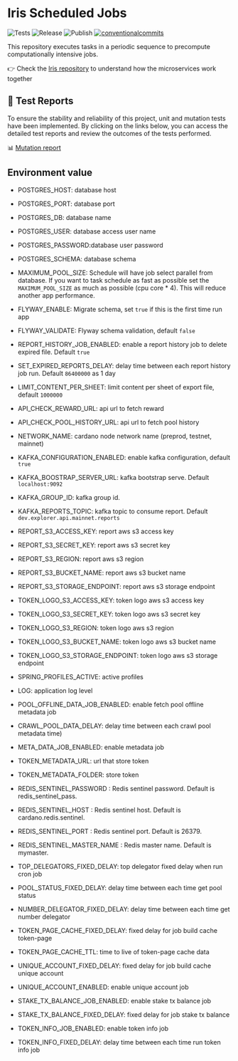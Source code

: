 # Iris Scheduled Jobs

<p align="left">
<img alt="Tests" src="https://github.com/cardano-foundation/cf-ledger-consumer-schedules/actions/workflows/tests.yaml/badge.svg" />
<img alt="Release" src="https://github.com/cardano-foundation/cf-ledger-consumer-schedules/actions/workflows/release.yaml/badge.svg?branch=main" />
<img alt="Publish" src="https://github.com/cardano-foundation/cf-ledger-consumer-schedules/actions/workflows/publish.yaml/badge.svg?branch=main" />
<a href="https://conventionalcommits.org"><img alt="conventionalcommits" src="https://img.shields.io/badge/Conventional%20Commits-1.0.0-%23FE5196?logo=conventionalcommits" /></a>
</p>

This repository executes tasks in a periodic sequence to precompute computationally intensive jobs.

👉 Check the [Iris repository](https://github.com/cardano-foundation/cf-explorer) to understand how the microservices work together

## 🧪 Test Reports

To ensure the stability and reliability of this project, unit and mutation tests have been implemented. By clicking on the links below, you can access the detailed test reports and review the outcomes of the tests performed.

📊 [Mutation report](https://cardano-foundation.github.io/cf-ledger-consumer-schedules/mutation-report/)

## Environment value
- POSTGRES_HOST: database host
- POSTGRES_PORT: database port
- POSTGRES_DB: database name
- POSTGRES_USER: database access user name
- POSTGRES_PASSWORD:database user password
- POSTGRES_SCHEMA: database schema
- MAXIMUM_POOL_SIZE: Schedule will have job select parallel from database. If you want to task schedule as fast as possible set the `MAXIMUM_POOL_SIZE` as much as possible (cpu core * 4). This will reduce another app performance. 
- FLYWAY_ENABLE: Migrate schema, set `true` if this is the first time run app
- FLYWAY_VALIDATE: Flyway schema validation, default `false`
- REPORT_HISTORY_JOB_ENABLED: enable a report history job to delete expired file. Default `true`
- SET_EXPIRED_REPORTS_DELAY: delay time between each report history job run. Default `86400000` as 1 day
- LIMIT_CONTENT_PER_SHEET: limit content per sheet of export file, default `1000000`
- API_CHECK_REWARD_URL: api url to fetch reward
- API_CHECK_POOL_HISTORY_URL: api url to fetch pool history
- NETWORK_NAME: cardano node network name (preprod, testnet, mainnet)
- KAFKA_CONFIGURATION_ENABLED: enable kafka configuration, default `true`
- KAFKA_BOOSTRAP_SERVER_URL: kafka bootstrap serve. Default `localhost:9092`
- KAFKA_GROUP_ID: kafka group id.
- KAFKA_REPORTS_TOPIC: kafka topic to consume report. Default `dev.explorer.api.mainnet.reports`

- REPORT_S3_ACCESS_KEY: report aws s3 access key
- REPORT_S3_SECRET_KEY: report aws s3 secret key
- REPORT_S3_REGION: report aws s3 region
- REPORT_S3_BUCKET_NAME: report aws s3 bucket name
- REPORT_S3_STORAGE_ENDPOINT: report aws s3 storage endpoint

- TOKEN_LOGO_S3_ACCESS_KEY: token logo aws s3 access key
- TOKEN_LOGO_S3_SECRET_KEY: token logo aws s3 secret key
- TOKEN_LOGO_S3_REGION: token logo aws s3 region
- TOKEN_LOGO_S3_BUCKET_NAME: token logo aws s3 bucket name
- TOKEN_LOGO_S3_STORAGE_ENDPOINT: token logo aws s3 storage endpoint

- SPRING_PROFILES_ACTIVE: active profiles
- LOG: application log level
- POOL_OFFLINE_DATA_JOB_ENABLED: enable fetch pool offline metadata job
- CRAWL_POOL_DATA_DELAY: delay time between each crawl pool metadata time)
- META_DATA_JOB_ENABLED: enable metadata job
- TOKEN_METADATA_URL: url that store token
- TOKEN_METADATA_FOLDER: store token
- REDIS_SENTINEL_PASSWORD : Redis sentinel password. Default is redis_sentinel_pass.
- REDIS_SENTINEL_HOST : Redis sentinel host. Default is  cardano.redis.sentinel.
- REDIS_SENTINEL_PORT : Redis sentinel port. Default is 26379.
- REDIS_SENTINEL_MASTER_NAME : Redis master name. Default is mymaster.
- TOP_DELEGATORS_FIXED_DELAY: top delegator fixed delay when run cron job
- POOL_STATUS_FIXED_DELAY: delay time between each time get pool status
- NUMBER_DELEGATOR_FIXED_DELAY: delay time between each time get number delegator
- TOKEN_PAGE_CACHE_FIXED_DELAY: fixed delay for job build cache token-page
- TOKEN_PAGE_CACHE_TTL: time to live of token-page cache data
- UNIQUE_ACCOUNT_FIXED_DELAY: fixed delay for job build cache unique account
- UNIQUE_ACCOUNT_ENABLED: enable unique account job
- STAKE_TX_BALANCE_JOB_ENABLED: enable stake tx balance job
- STAKE_TX_BALANCE_FIXED_DELAY: fixed delay for job stake tx balance
- TOKEN_INFO_JOB_ENABLED: enable token info job
- TOKEN_INFO_FIXED_DELAY: delay time between each time run token info job